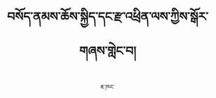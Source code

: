 ---
layout: post
title:  "བསོད་ནམས་ཆོས་སྐྱིད་དང་རྫ་འཕྲིན་ལས་ཀྱིས་སྒོར་གཞས་གླེང་བ།"
title-en: "Sonam Choekyi and Za Thinley Talk about Gorshey"
contributor: "བསོད་ནམས་ཆོས་སྐྱིད་དང་རྫ་འཕྲིན་ལས།"
contributor-en: "Sonam Choekyi, Za Thinley"
episode: '9'
audio: https://jhakhang.s3.amazonaws.com/jhakhang-9.mp3
duration: "01:03:00"
length: "61800"
intro: "ཐེངས་འདིའི་ཇ་ཁང་གི་གླེང་བྱ་ནི་སྒོར་གཞས་ཀྱི་སྐོར་ཡིན། དེ་ཡང་ན་གཞོན་ཕོ་མོ་གཉིས་ཀྱིས་སྒོར་གཞས་བརྒྱུད་བོད་ཀྱི་རིག་གནས་དང་ཆབ་སྲིད་ལ་རྒྱུས་མངའ་བྱུང་བའི་སོ་སོའི་ཉམས་མྱོང་ངོ་སྤྲོད་དང་སྦྲགས།  སྒོར་གཞས་ནི་བོད་མི་ལྷན་འཛོམས་ཀྱི་སྦྲེལ་ཐག་ལྟ་བུ་དང་། བོད་ཕྱི་ནང་གཉིས་ཀྱི་བོད་མིའི་བར་གྱི་ཟམ་པ་ལྟ་བུ་ཡིན་པས། འཛམ་གླིང་ས་ཆ་གང་སའི་བོད་མི་རྣམས་ཀྱིས་སྒོར་གཞས་ཀྱི་རིག་གནས་འདིའི་ལེགས་ཆ་བླངས་ནས་བོད་ཀྱི་སྲིད་འབྱོར་རིག་གནས་ཡར་རྒྱས་གཏོང་ཐབས་ཀྱི་རྒྱུ་རུ་འགྱུར་བར་འབད་པ་བྱ་དགོས་པ་སོགས་ཀྱི་ཐད་ནས་བགྲོ་གླེང་བྱས་ཡོད།།"

intro-en: "In this episode, two Gorshey lovers shared their individual experiences of connecting with Tibetan culture and politics through Gorshey. They discussed the implicit power of Gorshey in bringing people together and how it has been a wonderful bridge between Tibetans inside and outside Tibet. Additionally, given the recent active embrace of Gorshey by Tibetans worldwide, this episode touched upon how the creative adaptation of Gorshey as a tool to keep Tibetans rooted in their own culture and collective political struggle is a new avenue for political mobilization and unifying force for the community. "
banner: /assets/images/episode9.jpg
author: ཇ་ཁང་
featured: false
hidden: false
tag: tibet
comments: true
---
